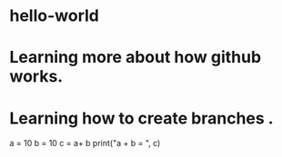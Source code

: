 # hello-world
# Learning more about how github works.
# Learning how to create branches . 

a = 10
b = 10
c = a+ b 
print("a + b = ", c)
